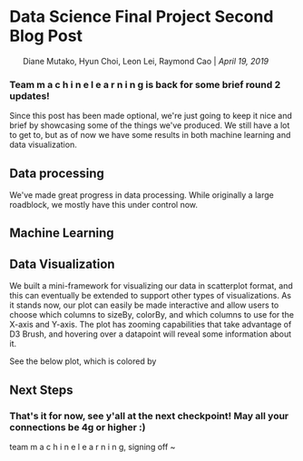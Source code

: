 # Data Science Final Project Second Blog Post
&nbsp;&nbsp;&nbsp;&nbsp;&nbsp;&nbsp;Diane Mutako, Hyun Choi, Leon Lei, Raymond Cao | *April 19, 2019*

### Team m a c h i n e l e a r n i n g is back for some brief round 2 updates! 
Since this post has been made optional, we're just going to keep it nice and brief by showcasing some of the things we've produced. We still have a lot to get to, but as of now we have some results in both machine learning and data visualization.

## Data processing
We've made great progress in data processing. While originally a large roadblock, we mostly have this under control now.

## Machine Learning


## Data Visualization
We built a mini-framework for visualizing our data in scatterplot format, and this can eventually be extended to support other types of visualizations. As it stands now, our plot can easily be made interactive and allow users to choose which columns to sizeBy, colorBy, and which columns to use for the X-axis and Y-axis. The plot has zooming capabilities that take advantage of D3 Brush, and hovering over a datapoint will reveal some information about it.

See the below plot, which is colored by

## Next Steps


  
### That's it for now, see y'all at the next checkpoint! May all your connections be 4g or higher :)
team m a c h i n e l e a r n i n g, signing off ~
